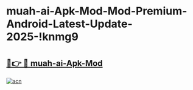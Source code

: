 # muah-ai-Apk-Mod-Mod-Premium-Android-Latest-Update-2025-!knmg9

# <h2><a href="https://p6xpjt.esa.edu.pl?title=muah-ai-Apk-Mod&ref=knmg9">🔗👉 🔴 muah-ai-Apk-Mod</a></h2>

[![acn](https://github.com/user-attachments/assets/0f9c940e-d8b0-45ae-aac7-cd30a18b3e1c)](https://p6xpjt.esa.edu.pl?title=muah-ai-Apk-Mod&ref=knmg9)

